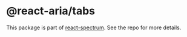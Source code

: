 # @react-aria/tabs

This package is part of [react-spectrum](https://github.com/watheia/rsp-kit). See the repo for more details.
